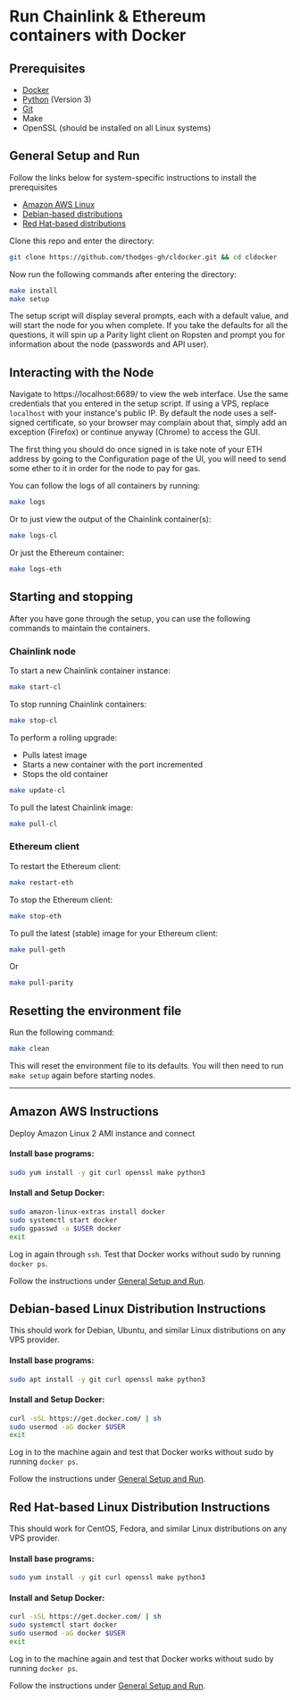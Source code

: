 # Run Chainlink & Ethereum containers with Docker

## Prerequisites

- [Docker](https://docs.docker.com/install/#supported-platforms)
- [Python](https://www.python.org/downloads/) (Version 3)
- [Git](https://git-scm.com/downloads)
- Make
- OpenSSL (should be installed on all Linux systems)

## General Setup and Run

Follow the links below for system-specific instructions to install the prerequisites
- [Amazon AWS Linux](#amazon-aws-instructions)
- [Debian-based distributions](#debian-based-linux-distribution-instructions)
- [Red Hat-based distributions](#red-hat-based-linux-distribution-instructions)

Clone this repo and enter the directory:

```bash
git clone https://github.com/thodges-gh/cldocker.git && cd cldocker
```

Now run the following commands after entering the directory:

```bash
make install
make setup
```

The setup script will display several prompts, each with a default value, and will start the node for you when complete. If you take the defaults for all the questions, it will spin up a Parity light client on Ropsten and prompt you for information about the node (passwords and API user).

## Interacting with the Node

Navigate to https://localhost:6689/ to view the web interface. Use the same credentials that you entered in the setup script. If using a VPS, replace `localhost` with your instance's public IP. By default the node uses a self-signed certificate, so your browser may complain about that, simply add an exception (Firefox) or continue anyway (Chrome) to access the GUI.

The first thing you should do once signed in is take note of your ETH address by going to the Configuration page of the UI, you will need to send some ether to it in order for the node to pay for gas.

You can follow the logs of all containers by running:

```bash
make logs
```

Or to just view the output of the Chainlink container(s):

```bash
make logs-cl
```

Or just the Ethereum container:

```bash
make logs-eth
```

## Starting and stopping

After you have gone through the setup, you can use the following commands to maintain the containers.

### Chainlink node

To start a new Chainlink container instance:

```bash
make start-cl
```

To stop running Chainlink containers:

```bash
make stop-cl
```

To perform a rolling upgrade:
- Pulls latest image
- Starts a new container with the port incremented
- Stops the old container

```bash
make update-cl
```

To pull the latest Chainlink image:

```bash
make pull-cl
```

### Ethereum client

To restart the Ethereum client:

```bash
make restart-eth
```

To stop the Ethereum client:

```bash
make stop-eth
```

To pull the latest (stable) image for your Ethereum client:

```bash
make pull-geth
```

Or

```bash
make pull-parity
```

## Resetting the environment file

Run the following command:

```bash
make clean
```

This will reset the environment file to its defaults. You will then need to run `make setup` again before starting nodes.

---

## Amazon AWS Instructions

Deploy Amazon Linux 2 AMI instance and connect

#### Install base programs:

```bash
sudo yum install -y git curl openssl make python3
```

#### Install and Setup Docker:

```bash
sudo amazon-linux-extras install docker
sudo systemctl start docker
sudo gpasswd -a $USER docker
exit
```

Log in again through `ssh`. Test that Docker works without sudo by running `docker ps`.

Follow the instructions under [General Setup and Run](#general-setup-and-run).

## Debian-based Linux Distribution Instructions

This should work for Debian, Ubuntu, and similar Linux distributions on any VPS provider.

#### Install base programs:

```bash
sudo apt install -y git curl openssl make python3
```

#### Install and Setup Docker:

```bash
curl -sSL https://get.docker.com/ | sh
sudo usermod -aG docker $USER
exit
```

Log in to the machine again and test that Docker works without sudo by running `docker ps`.

Follow the instructions under [General Setup and Run](#general-setup-and-run).

## Red Hat-based Linux Distribution Instructions

This should work for CentOS, Fedora, and similar Linux distributions on any VPS provider.

#### Install base programs:

```bash
sudo yum install -y git curl openssl make python3
```

#### Install and Setup Docker:

```bash
curl -sSL https://get.docker.com/ | sh
sudo systemctl start docker
sudo usermod -aG docker $USER
exit
```

Log in to the machine again and test that Docker works without sudo by running `docker ps`.

Follow the instructions under [General Setup and Run](#general-setup-and-run).
